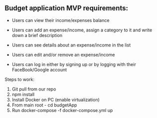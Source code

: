 ## Budget application MVP requirements:  

* Users can view their income/expenses balance  

* Users can add an expense/income, assign a category to it and write down a brief description  

* Users can see details about an expense/income in the list

* Users can edit and/or remove an expense/income  

* Users can log in either by signing up or by logging with their FaceBook/Google account 

Steps to work:
1. Git pull from our repo
2. npm install
3. Install Docker on PC (enable virtualization)
4. From main root - cd budgetApp
5. Run docker-compose -f docker-compose.yml up
